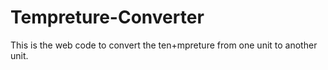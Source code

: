 # Tempreture-Converter
This is the web code to convert the ten+mpreture from one unit to another unit.
